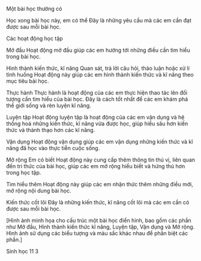 Một bài học thường có

Học xong bài học này, em có thể
Đây là những yêu cầu mà các em cần đạt được sau mỗi bài học.

Các hoạt động học tập

Mở đầu
Hoạt động mở đầu giúp các em hướng tới những điều cần tìm hiểu trong bài học.

Hình thành kiến thức, kĩ năng
Quan sát, trả lời câu hỏi, thảo luận hoặc xử lí tình huống
Hoạt động này giúp các em hình thành kiến thức và kĩ năng theo mục tiêu bài học.

Thực hành
Thực hành là hoạt động của các em thực hiện thao tác lên đối tượng cần tìm hiểu của bài học. Đây là cách tốt nhất để các em khám phá thế giới sống và rèn luyện kĩ năng.

Luyện tập
Hoạt động luyện tập là hoạt động của các em vận dụng và hệ thống hoá những kiến thức, kĩ năng vừa được học, giúp hiểu sâu hơn kiến thức và thành thạo hơn các kĩ năng.

Vận dụng
Hoạt động vận dụng giúp các em vận dụng những kiến thức và kĩ năng đã học vào thực tiễn cuộc sống.

Mở rộng
Em có biết
Hoạt động này cung cấp thêm thông tin thú vị, liên quan đến tri thức của bài học, giúp các em mở rộng hiểu biết và hứng thú hơn trong học tập.

Tìm hiểu thêm
Hoạt động này giúp các em nhận thức thêm những điều mới, mở rộng nội dung bài học.

Kiến thức cốt lõi
Đây là những kiến thức, kĩ năng cốt lõi mà các em cần có được sau mỗi bài học.

[Hình ảnh minh họa cho cấu trúc một bài học điển hình, bao gồm các phần như Mở đầu, Hình thành kiến thức kĩ năng, Luyện tập, Vận dụng và Mở rộng. Hình ảnh sử dụng các biểu tượng và màu sắc khác nhau để phân biệt các phần.]

Sinh học 11 3